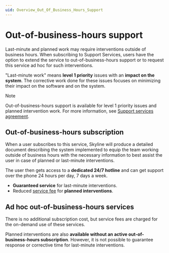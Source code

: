 ```yaml
---
uid: Overview_Out_Of_Business_Hours_Support
---
```


# Out-of-business-hours support

Last-minute and planned work may require interventions outside of business hours. When subscribing to Support Services, users have the option to extend the service to out-of-business-hours support or to request this service ad hoc for such interventions.

"Last-minute work" means **level 1 priority** issues with an **impact on the system**. The corrective work done for these issues focuses on minimizing their impact on the software and on the system.

> [!NOTE]
> Out-of-business-hours support is available for level 1 priority issues and planned intervention work. For more information, see [Support services agreement](xref:Support_services_agreement).

## Out-of-business-hours subscription

When a user subscribes to this service, Skyline will produce a detailed document describing the system implemented to equip the team working outside of business hours with the necessary information to best assist the user in case of planned or last-minute interventions.

The user then gets access to a **dedicated 24/7 hotline** and can get support over the phone 24 hours per day, 7 days a week.

- **Guaranteed service** for last-minute interventions.
- Reduced [service fee](https://community.dataminer.services/service-credits/) for **planned interventions**.

## Ad hoc out-of-business-hours services

There is no additional subscription cost, but service fees are charged for the on-demand use of these services.

Planned interventions are also **available without an active out-of-business-hours subscription**. However, it is not possible to guarantee response or corrective time for last-minute interventions.
